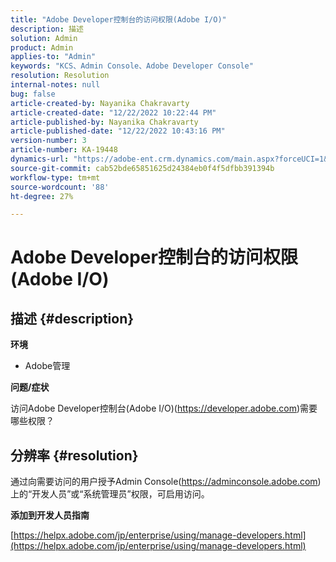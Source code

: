 ```yaml
---
title: "Adobe Developer控制台的访问权限(Adobe I/O)"
description: 描述
solution: Admin
product: Admin
applies-to: "Admin"
keywords: "KCS、Admin Console、Adobe Developer Console"
resolution: Resolution
internal-notes: null
bug: false
article-created-by: Nayanika Chakravarty
article-created-date: "12/22/2022 10:22:44 PM"
article-published-by: Nayanika Chakravarty
article-published-date: "12/22/2022 10:43:16 PM"
version-number: 3
article-number: KA-19448
dynamics-url: "https://adobe-ent.crm.dynamics.com/main.aspx?forceUCI=1&pagetype=entityrecord&etn=knowledgearticle&id=4793eb26-4782-ed11-81ac-6045bd006e5a"
source-git-commit: cab52bde65851625d24384eb0f4f5dfbb391394b
workflow-type: tm+mt
source-wordcount: '88'
ht-degree: 27%

---
```


# Adobe Developer控制台的访问权限(Adobe I/O)

## 描述 {#description}


<b>环境</b>

- Adobe管理

<b>问题/症状</b>

访问Adobe Developer控制台(Adobe I/O)(https://developer.adobe.com)需要哪些权限？


## 分辨率 {#resolution}


通过向需要访问的用户授予Admin Console(https://adminconsole.adobe.com)上的“开发人员”或“系统管理员”权限，可启用访问。

<b>添加到开发人员指南</b>

[https://helpx.adobe.com/jp/enterprise/using/manage-developers.html](https://helpx.adobe.com/jp/enterprise/using/manage-developers.html)
